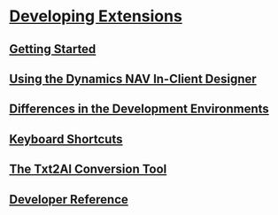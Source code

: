 # [Developing Extensions](devenv-dev-overview.md)
## [Getting Started](devenv-get-started.md)
## [Using the Dynamics NAV In-Client Designer](devenv-inclient-designer.md)
## [Differences in the Development Environments](devenv-differences.md)
## [Keyboard Shortcuts](devenv-keyboard-shortcuts.md)
## [The Txt2Al Conversion Tool](devenv-txt2al-tool.md)
## [Developer Reference](devenv-reference-overview.md)
